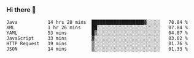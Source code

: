 ### Hi there 👋

<!--
**urzz/urzz** is a ✨ _special_ ✨ repository because its `README.md` (this file) appears on your GitHub profile.

Here are some ideas to get you started:

- 🔭 I’m currently working on ...
- 🌱 I’m currently learning ...
- 👯 I’m looking to collaborate on ...
- 🤔 I’m looking for help with ...
- 💬 Ask me about ...
- 📫 How to reach me: ...
- 😄 Pronouns: ...
- ⚡ Fun fact: ...
-->

<!--START_SECTION:waka-->

```text
Java           14 hrs 28 mins  ███████████████████▓░░░░░   78.84 %
XML            1 hr 26 mins    ██░░░░░░░░░░░░░░░░░░░░░░░   07.84 %
YAML           53 mins         █▒░░░░░░░░░░░░░░░░░░░░░░░   04.87 %
JavaScript     33 mins         ▓░░░░░░░░░░░░░░░░░░░░░░░░   03.02 %
HTTP Request   19 mins         ▒░░░░░░░░░░░░░░░░░░░░░░░░   01.76 %
JSON           14 mins         ▒░░░░░░░░░░░░░░░░░░░░░░░░   01.33 %
```

<!--END_SECTION:waka-->

